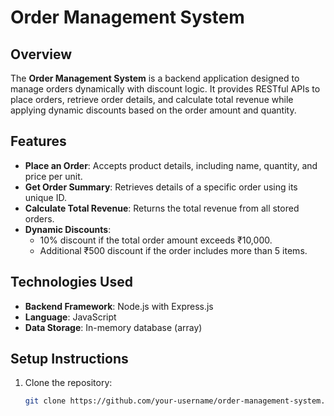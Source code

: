 # Order Management System

## Overview

The **Order Management System** is a backend application designed to manage orders dynamically with discount logic. It provides RESTful APIs to place orders, retrieve order details, and calculate total revenue while applying dynamic discounts based on the order amount and quantity.

## Features

- **Place an Order**: Accepts product details, including name, quantity, and price per unit.
- **Get Order Summary**: Retrieves details of a specific order using its unique ID.
- **Calculate Total Revenue**: Returns the total revenue from all stored orders.
- **Dynamic Discounts**:
  - 10% discount if the total order amount exceeds ₹10,000.
  - Additional ₹500 discount if the order includes more than 5 items.

## Technologies Used

- **Backend Framework**: Node.js with Express.js
- **Language**: JavaScript
- **Data Storage**: In-memory database (array)

## Setup Instructions

1. Clone the repository:
   ```bash
   git clone https://github.com/your-username/order-management-system.git](https://github.com/RaviSaini045/OMS.git
